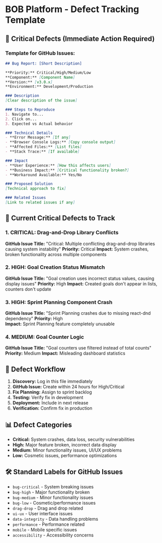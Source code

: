 # BOB Platform - Defect Tracking Template

## 🚨 Critical Defects (Immediate Action Required)

### Template for GitHub Issues:

```markdown
## Bug Report: [Short Description]

**Priority:** Critical/High/Medium/Low
**Component:** [Component Name]
**Version:** [v3.0.x]
**Environment:** Development/Production

### Description
[Clear description of the issue]

### Steps to Reproduce
1. Navigate to...
2. Click on...
3. Expected vs Actual behavior

### Technical Details
- **Error Message:** [If any]
- **Browser Console Logs:** [Copy console output]
- **Affected Files:** [List files]
- **Stack Trace:** [If available]

### Impact
- **User Experience:** [How this affects users]
- **Business Impact:** [Critical functionality broken?]
- **Workaround Available:** Yes/No

### Proposed Solution
[Technical approach to fix]

### Related Issues
[Link to related issues if any]
```

## 🎯 Current Critical Defects to Track

### 1. CRITICAL: Drag-and-Drop Library Conflicts
**GitHub Issue Title:** "Critical: Multiple conflicting drag-and-drop libraries causing system instability"
**Priority:** Critical
**Impact:** System crashes, broken functionality across multiple components

### 2. HIGH: Goal Creation Status Mismatch  
**GitHub Issue Title:** "Goal creation uses incorrect status values, causing display issues"
**Priority:** High
**Impact:** Created goals don't appear in lists, counters don't update

### 3. HIGH: Sprint Planning Component Crash
**GitHub Issue Title:** "Sprint Planning crashes due to missing react-dnd dependency"
**Priority:** High  
**Impact:** Sprint Planning feature completely unusable

### 4. MEDIUM: Goal Counter Logic
**GitHub Issue Title:** "Goal counters use filtered instead of total counts"
**Priority:** Medium
**Impact:** Misleading dashboard statistics

## 🔄 Defect Workflow

1. **Discovery:** Log in this file immediately
2. **GitHub Issue:** Create within 24 hours for High/Critical
3. **Fix Planning:** Assign to sprint backlog
4. **Testing:** Verify fix in development
5. **Deployment:** Include in next release
6. **Verification:** Confirm fix in production

## 📊 Defect Categories

- **Critical:** System crashes, data loss, security vulnerabilities
- **High:** Major feature broken, incorrect data display
- **Medium:** Minor functionality issues, UI/UX problems  
- **Low:** Cosmetic issues, performance optimizations

## 🛠️ Standard Labels for GitHub Issues

- `bug-critical` - System breaking issues
- `bug-high` - Major functionality broken
- `bug-medium` - Minor functionality issues
- `bug-low` - Cosmetic/performance issues
- `drag-drop` - Drag and drop related
- `ui-ux` - User interface issues
- `data-integrity` - Data handling problems
- `performance` - Performance related
- `mobile` - Mobile specific issues
- `accessibility` - Accessibility concerns
